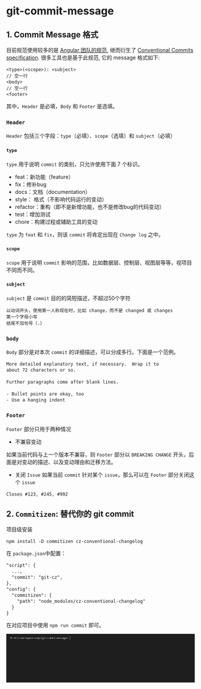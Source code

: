 # git-commit-message
## 1. Commit Message 格式

目前规范使用较多的是 [Angular 团队的规范](https://link.juejin.im/?target=https%3A%2F%2Flink.zhihu.com%2F%3Ftarget%3Dhttps%3A%2F%2Fgithub.com%2Fangular%2Fangular.js%2Fblob%2Fmaster%2FDEVELOPERS.md%23-git-commit-guidelines), 继而衍生了 [Conventional Commits specification](https://link.juejin.im/?target=https%3A%2F%2Flink.zhihu.com%2F%3Ftarget%3Dhttps%3A%2F%2Fconventionalcommits.org%2F). 很多工具也是基于此规范, 它的 message 格式如下:

```
<type>(<scope>): <subject>
// 空一行
<body>
// 空一行
<footer>
```

其中，`Header` 是必填，`Body` 和 `Footer` 是选填。

### `Header`

`Header` 包括三个字段：`type`（必填）、`scope`（选填）和 `subject`（必填）

#### `type`

`type` 用于说明 `commit` 的类别，只允许使用下面 7 个标识。

- feat：新功能（feature）
- fix：修补bug
- docs：文档（documentation）
- style： 格式（不影响代码运行的变动）
- refactor：重构（即不是新增功能，也不是修改bug的代码变动）
- test：增加测试
- chore：构建过程或辅助工具的变动

`type` 为 `feat` 和 `fix`，则该 `commit` 将肯定出现在 `Change log` 之中。

#### `scope`

`scope` 用于说明 `commit` 影响的范围，比如数据层、控制层、视图层等等，视项目不同而不同。

#### `subject`

`subject` 是 `commit` 目的的简短描述，不超过50个字符

```
以动词开头，使用第一人称现在时，比如 change，而不是 changed 或 changes
第一个字母小写
结尾不加句号（.）
```

### `body`

`Body` 部分是对本次 `commit` 的详细描述，可以分成多行。下面是一个范例。

```
More detailed explanatory text, if necessary.  Wrap it to 
about 72 characters or so. 

Further paragraphs come after blank lines.

- Bullet points are okay, too
- Use a hanging indent
```

### `Footer`

`Footer` 部分只用于两种情况

- 不兼容变动

如果当前代码与上一个版本不兼容，则 `Footer` 部分以 `BREAKING CHANGE` 开头，后面是对变动的描述、以及变动理由和迁移方法。

- 关闭 `Issue` 如果当前 `commit` 针对某个 `issue`，那么可以在 `Footer` 部分关闭这个 `issue`

```
Closes #123, #245, #992
```

## 2. `Commitizen`: 替代你的 git commit

项目级安装

```
npm install -D commitizen cz-conventional-changelog
```

在 `package.json`中配置：

```
"script": {
  ...,
  "commit": "git-cz",
},
"config": {
  "commitizen": {
    "path": "node_modules/cz-conventional-changelog"
  }
}
```

在对应项目中使用 `npm run commit` 即可。

![演示效果-1](https://github.com/Atlanstis/git-commit-message/blob/master/src/asset/show-1.gif)

